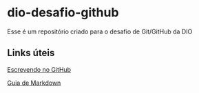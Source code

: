# dio-desafio-github
Esse é um repositório criado para o desafio de Git/GitHub da DIO

## Links úteis
[Escrevendo no GitHub](https://docs.github.com/en/get-started/writing-on-github)

[Guia de Markdown](https://www.markdownguide.org/basic-syntax/)

